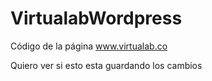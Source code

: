 VirtualabWordpress
==================

Código de la página www.virtualab.co

Quiero ver si esto esta guardando los cambios